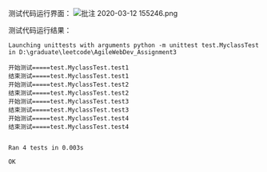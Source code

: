 测试代码运行界面：
![批注 2020-03-12 155246.png](https://upload-images.jianshu.io/upload_images/4822696-535ed18ce0296819.png?imageMogr2/auto-orient/strip%7CimageView2/2/w/1240)

测试代码运行结果：
```
Launching unittests with arguments python -m unittest test.MyclassTest in D:\graduate\leetcode\AgileWebDev_Assignment3

开始测试=====test.MyclassTest.test1
结束测试=====test.MyclassTest.test1
开始测试=====test.MyclassTest.test2
结束测试=====test.MyclassTest.test2
开始测试=====test.MyclassTest.test3
结束测试=====test.MyclassTest.test3
开始测试=====test.MyclassTest.test4
结束测试=====test.MyclassTest.test4


Ran 4 tests in 0.003s

OK
```